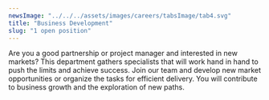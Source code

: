 ```yaml
---
newsImage: "../../../assets/images/careers/tabsImage/tab4.svg"
title: "Business Development"
slug: "1 open position"
---
```


Are you a good partnership or project manager and interested in new markets? This department gathers specialists that will work hand in hand to push the limits and achieve success. Join our team and develop new market opportunities or organize the tasks for efficient delivery. You will contribute to business growth and the exploration of new paths.
